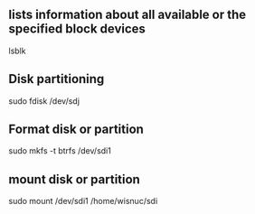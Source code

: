 
## lists information about all available or the specified block devices

  lsblk

## Disk partitioning

  sudo fdisk /dev/sdj

## Format disk or partition

  sudo mkfs -t btrfs /dev/sdi1 

## mount disk or partition

  sudo mount /dev/sdi1 /home/wisnuc/sdi
